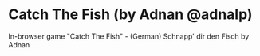 # Catch The Fish (by Adnan @adnalp)
In-browser game "Catch The Fish" - (German) Schnapp' dir den Fisch by Adnan
